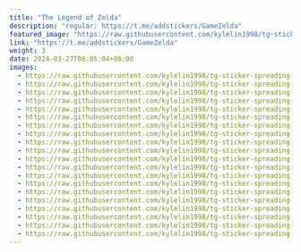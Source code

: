 ```yaml
---
title: "The Legend of Zelda"
description: "regular: https://t.me/addstickers/GameZelda"
featured_image: "https://raw.githubusercontent.com/kylelin1998/tg-sticker-spreading-worldwide-images/main/img/a9dc86bc-abbb-4e5c-b067-3547386aa2d1.jpg"
link: "https://t.me/addstickers/GameZelda"
weight: 3
date: 2024-03-27T08:05:04+08:00
images:
  - https://raw.githubusercontent.com/kylelin1998/tg-sticker-spreading-worldwide-images/main/img/a9dc86bc-abbb-4e5c-b067-3547386aa2d1.jpg
  - https://raw.githubusercontent.com/kylelin1998/tg-sticker-spreading-worldwide-images/main/img/c7d262d9-9d3b-4e38-ae63-3d7b858b5be0.jpg
  - https://raw.githubusercontent.com/kylelin1998/tg-sticker-spreading-worldwide-images/main/img/2567dcb5-87ea-4796-a242-61e020cef5d5.jpg
  - https://raw.githubusercontent.com/kylelin1998/tg-sticker-spreading-worldwide-images/main/img/085ec28b-aab1-4fc4-a956-e011cdf5eb83.jpg
  - https://raw.githubusercontent.com/kylelin1998/tg-sticker-spreading-worldwide-images/main/img/965fdbf7-0622-45a5-a9a3-aa6133591104.jpg
  - https://raw.githubusercontent.com/kylelin1998/tg-sticker-spreading-worldwide-images/main/img/f690297e-54ea-4ffb-94d0-181234a53d2c.jpg
  - https://raw.githubusercontent.com/kylelin1998/tg-sticker-spreading-worldwide-images/main/img/7e285882-6a94-4d4b-a7bc-422a2ae250e4.jpg
  - https://raw.githubusercontent.com/kylelin1998/tg-sticker-spreading-worldwide-images/main/img/8db7a167-de13-4008-901b-9fe9eed28a7d.jpg
  - https://raw.githubusercontent.com/kylelin1998/tg-sticker-spreading-worldwide-images/main/img/fd15df94-8b3d-47b1-8d9d-99ef10eb5364.jpg
  - https://raw.githubusercontent.com/kylelin1998/tg-sticker-spreading-worldwide-images/main/img/c94ff5ac-a96d-4024-9326-e1a4f34dc341.jpg
  - https://raw.githubusercontent.com/kylelin1998/tg-sticker-spreading-worldwide-images/main/img/081a8b96-e0f5-4bb3-ba10-c1bd55bbfbb6.jpg
  - https://raw.githubusercontent.com/kylelin1998/tg-sticker-spreading-worldwide-images/main/img/6b4e30ef-f1b3-4351-915d-bb0b9bbe9e10.jpg
  - https://raw.githubusercontent.com/kylelin1998/tg-sticker-spreading-worldwide-images/main/img/66c6547c-393a-46f1-9b67-42f13284eaa2.jpg
  - https://raw.githubusercontent.com/kylelin1998/tg-sticker-spreading-worldwide-images/main/img/5fd303f3-5831-44fa-97ec-2b69b2ce1e5f.jpg
  - https://raw.githubusercontent.com/kylelin1998/tg-sticker-spreading-worldwide-images/main/img/ed19d137-fa1f-4483-92a2-b9884ab3a5a4.jpg
  - https://raw.githubusercontent.com/kylelin1998/tg-sticker-spreading-worldwide-images/main/img/c6befc27-b024-46d9-b2d9-82c1e9b8bcf5.jpg
  - https://raw.githubusercontent.com/kylelin1998/tg-sticker-spreading-worldwide-images/main/img/19a8b5b5-a7e2-4c86-94d0-854c831efa97.jpg
  - https://raw.githubusercontent.com/kylelin1998/tg-sticker-spreading-worldwide-images/main/img/1d420298-e24f-4c69-a7ba-3d84812bb66c.jpg
  - https://raw.githubusercontent.com/kylelin1998/tg-sticker-spreading-worldwide-images/main/img/4f8545c2-a986-497d-8479-adb93d4933cf.jpg
  - https://raw.githubusercontent.com/kylelin1998/tg-sticker-spreading-worldwide-images/main/img/f2676c4e-92e7-476b-ad9a-b19db08e6f24.jpg
---
```


